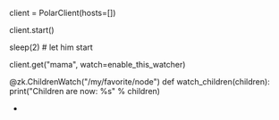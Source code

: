 client = PolarClient(hosts=[])

client.start()

sleep(2) # let him start

client.get("mama", watch=enable_this_watcher)

@zk.ChildrenWatch("/my/favorite/node")
def watch_children(children):
  print("Children are now: %s" % children)

*
